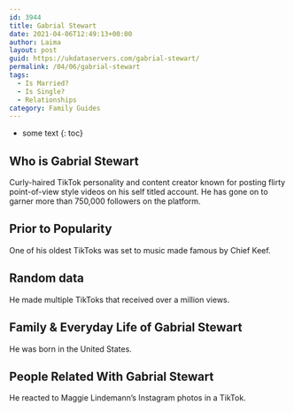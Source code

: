 ```yaml
---
id: 3944
title: Gabrial Stewart
date: 2021-04-06T12:49:13+00:00
author: Laima
layout: post
guid: https://ukdataservers.com/gabrial-stewart/
permalink: /04/06/gabrial-stewart
tags:
  - Is Married?
  - Is Single?
  - Relationships
category: Family Guides
---
```


* some text
{: toc}


## Who is Gabrial Stewart
                  
                  
                  
Curly-haired TikTok personality and content creator known for posting flirty point-of-view style videos on his self titled account. He has gone on to garner more than 750,000 followers on the platform.
                  
              
            
              
            
                
                
                
## Prior to Popularity
                  
                  
                  
One of his oldest TikToks was set to music made famous by Chief Keef.
                  
              
            
              
            
                
                
                
## Random data
                  
                  
                  
He made multiple TikToks that received over a million views.
                  
              
            
              
            
                
                
                
## Family & Everyday Life of Gabrial Stewart
                  
                  
                  
He was born in the United States.
                  
              
            
              
            
                
                
                
## People Related With Gabrial Stewart
                  
                  
                  
He reacted to Maggie Lindemann&#8217;s Instagram photos in a TikTok. 
                  
              
            
              
            
                
              
            
              
              
            
            
              
            
          
          
          